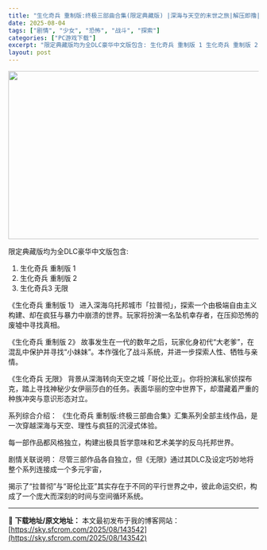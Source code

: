 ```yaml
---
title: "生化奇兵 重制版:终极三部曲合集(限定典藏版) |深海与天空的末世之旅|解压即撸|"
date: 2025-08-04
tags: ["剧情", "少女", "恐怖", "战斗", "探索"]
categories: ["PC游戏下载"]
excerpt: "限定典藏版均为全DLC豪华中文版包含: 生化奇兵 重制版 1 生化奇兵 重制版 2 生化奇兵3 无限 《生化奇兵 重制版 1》 进入深海乌托邦城市「拉普彻」，探索一个由极端自由主义构建、却在疯狂与暴力中崩溃的世界。玩家将扮演一名坠机幸存者，在压抑恐怖的废墟中寻找真相。 《生化奇兵 重制版 2》 故事&hellip;"
layout: post
---
```


<img class="aligncenter size-full wp-image-143543" src="https://sky.sfcrom.com/wp-content/uploads/2025/08/2025080404003614.webp" alt="" width="600" height="338" />

限定典藏版均为全DLC豪华中文版包含:
<ol>
 	<li>生化奇兵 重制版 1</li>
 	<li>生化奇兵 重制版 2</li>
 	<li>生化奇兵3 无限</li>
</ol>
《生化奇兵 重制版 1》
进入深海乌托邦城市「拉普彻」，探索一个由极端自由主义构建、却在疯狂与暴力中崩溃的世界。玩家将扮演一名坠机幸存者，在压抑恐怖的废墟中寻找真相。

《生化奇兵 重制版 2》
故事发生在一代的数年之后，玩家化身初代“大老爹”，在混乱中保护并寻找“小妹妹”。本作强化了战斗系统，并进一步探索人性、牺牲与亲情。

《生化奇兵 无限》
背景从深海转向天空之城「哥伦比亚」。你将扮演私家侦探布克，踏上寻找神秘少女伊丽莎白的任务。表面华丽的空中世界下，却潜藏着严重的种族冲突与意识形态对立。

系列综合介绍：
《生化奇兵 重制版:终极三部曲合集》汇集系列全部主线作品，是一次穿越深海与天空、理性与疯狂的沉浸式体验。

每一部作品都风格独立，构建出极具哲学意味和艺术美学的反乌托邦世界。

剧情关联说明：
尽管三部作品各自独立，但《无限》通过其DLC及设定巧妙地将整个系列连接成一个多元宇宙，

揭示了“拉普彻”与“哥伦比亚”其实存在于不同的平行世界之中，彼此命运交织，构成了一个庞大而深刻的时间与空间循环系统。

---
📖 **下载地址/原文地址：** 本文最初发布于我的博客网站：[https://sky.sfcrom.com/2025/08/143542](https://sky.sfcrom.com/2025/08/143542)
